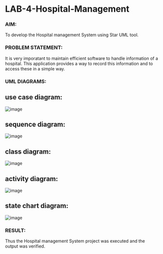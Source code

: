# LAB-4-Hospital-Management
### AIM:
To develop the Hospital management System using Star UML tool.
### PROBLEM STATEMENT:
It is very imporatant to maintain efficient software to handle information of a hospital.
This application provides a way to record this information and to access these in a simple way.

### UML DIAGRAMS:

## use case diagram:
![image](https://github.com/SowmyaVisvanathan/LAB-4-Hospital-Management/assets/119475775/fad0cec4-1df8-4bd5-8d00-5f0f1156bf9b)

## sequence diagram:
![image](https://github.com/SowmyaVisvanathan/LAB-4-Hospital-Management/assets/119475775/42183e12-a0b3-4d48-b223-d5883b561872)

## class diagram:
![image](https://github.com/SowmyaVisvanathan/LAB-4-Hospital-Management/assets/119475775/0314b962-b966-4879-b985-7ebd56bf47b2)

## activity diagram:
![image](https://github.com/SowmyaVisvanathan/LAB-4-Hospital-Management/assets/119475775/02e03f1c-af8a-4495-b892-a2b2fa15da78)

## state chart diagram:
![image](https://github.com/SowmyaVisvanathan/LAB-4-Hospital-Management/assets/119475775/22210d2f-f3f6-4b14-a37d-b98c9cb5f782)


### RESULT:
Thus the Hospital management System project was executed and the output was verified.
